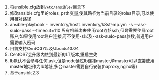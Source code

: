 ###
 1. 将ansible.cfg放到`/etc/ansible/`目录下
 2. 修改ansible.cfg里的roles_path变量,使其路径为当前目录的roles目录,可以使用相对路径
 3. ansible-playbook -i inventory/hosts inventory/k8stemp.yml -s --ask-sudo-pass --timeout=110 所有机器均未使用root连接ssh,但是需要使用root账户,如果使用root账户连接,可不使用-s以及--ask-sudo-pass参数,普通用户需要输入密码
 4. 目前支持CentOS7以及Ubuntu16.04
 5. CentOS7会升级内核到最新的LT版本,重启生效
 6. lb默认不会参与任何task,但是node通过lb连接master,单master可以直接使用master地址作为lb地址,多台master需要自行安装(haproxy,nginx等)
 7. 基于ansible2.3

